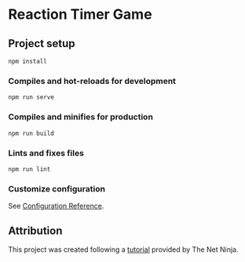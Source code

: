 # Reaction Timer Game

## Project setup
```
npm install
```

### Compiles and hot-reloads for development
```
npm run serve
```

### Compiles and minifies for production
```
npm run build
```

### Lints and fixes files
```
npm run lint
```

### Customize configuration
See [Configuration Reference](https://cli.vuejs.org/config/).

## Attribution

This project was created following a [tutorial](https://www.youtube.com/watch?v=bc6czIBLKTg) provided by The Net Ninja.